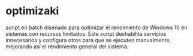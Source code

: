 # optimizaki
script en batch diseñado para optimizar el rendimiento de Windows 10 en sistemas con recursos limitados. Este script deshabilita servicios innecesarios y configura otros para que se ejecuten manualmente, mejorando así el rendimiento general del sistema.
